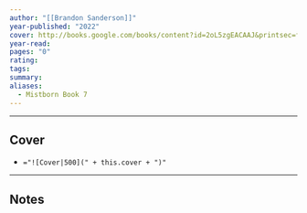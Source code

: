 ```yaml
---
author: "[[Brandon Sanderson]]"
year-published: "2022"
cover: http://books.google.com/books/content?id=2oL5zgEACAAJ&printsec=frontcover&img=1&zoom=1&source=gbs_api
year-read: 
pages: "0"
rating: 
tags: 
summary: 
aliases:
  - Mistborn Book 7
---
```


---
## Cover
- `="![Cover|500](" + this.cover + ")"`
---
## Notes